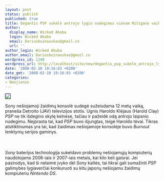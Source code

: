 ```yaml
---
layout: post
status: publish
published: true
title: Degantis PSP sukėlė antrojo lygio nudegimus vienam Mičigano vaikui
author:
  display_name: Wicked Akuba
  login: Wicked Akuba
  email: Dariusbuinauskas@gmail.co
  url: ''
author_login: Wicked Akuba
author_email: Dariusbuinauskas@gmail.co
wordpress_id: 1248
wordpress_url: http://localhost/site/new/degantis_psp_sukele_antrojo_lygio_nudegimus_vienam_micigano_vaikui/
date: '2008-02-10 19:16:03 +0200'
date_gmt: '2008-02-10 19:16:03 +0200'
categories:
- Naujienos
---
```

<div class="imgright"><img src="http://www.technews.lt/upl/Failai/pspfire.jpeg" border="1"></div>
<p>Sony nešiojamoji žaidimų konsolė sudegė sužeisdama 12 metų vaiką, praneša Detroito (JAV) televizijos stotis. Ugnis Haroldo Klėjaus (Harold Clay) <i>PSP</i> ne tik išdegino skylę kelnėse, tačiau ir pažeidė odą antrojo laipsnio nudegimu. Neįprasta tai, kad <i>PSP</i> buvo išjungtas, teigė Haroldo tėvai. Tikras atsitiktinumas yra tai, kad žaidimas nešiojamoje konsolėje buvo <i>Burnout</i> lenktynių serijos gaminys.<br />
<br><br />
<br><i>Sony</i> baterijos technologija sukeldavo problemų nešiojamųjų kompiuterių naudotojams 2006-iais ir 2007-iais metais, kai kilo keli gaisrai. Jei pasirodys, kad ši nelaimė įvyko dėl <i>Sony</i> kaltės, tai tikrai gali sumažinti <i>PSP</i> galimybes lygiaverčiai konkuruoti su kitu japonų nešiojamu žaidimų kompiuteriu <i>Nintendo DS</i>.<br />
<br><br />
<br></p>

